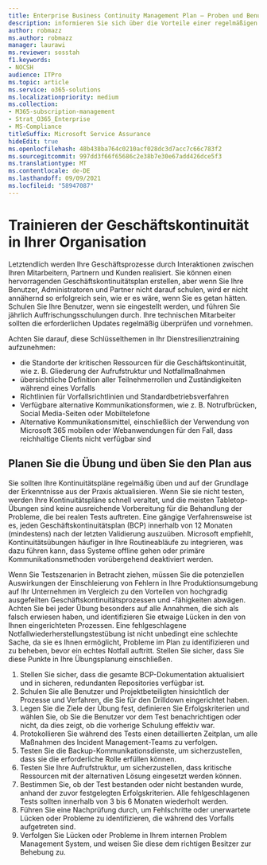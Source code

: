 ```yaml
---
title: Enterprise Business Continuity Management Plan – Proben und Benutzerschulungen
description: informieren Sie sich über die Vorteile einer regelmäßigen Schulung und Praxis Ihres Geschäftskontinuitätsplans.
author: robmazz
ms.author: robmazz
manager: laurawi
ms.reviewer: sosstah
f1.keywords:
- NOCSH
audience: ITPro
ms.topic: article
ms.service: o365-solutions
ms.localizationpriority: medium
ms.collection:
- M365-subscription-management
- Strat_O365_Enterprise
- MS-Compliance
titleSuffix: Microsoft Service Assurance
hideEdit: true
ms.openlocfilehash: 48b438ba764c0210acf028dc3d7acc7c66c783f2
ms.sourcegitcommit: 997dd3f66f65686c2e38b7e30e67add426dce5f3
ms.translationtype: MT
ms.contentlocale: de-DE
ms.lasthandoff: 09/09/2021
ms.locfileid: "58947087"
---
```

# <a name="train-for-business-continuity-in-your-organization"></a>Trainieren der Geschäftskontinuität in Ihrer Organisation

Letztendlich werden Ihre Geschäftsprozesse durch Interaktionen zwischen Ihren Mitarbeitern, Partnern und Kunden realisiert. Sie können einen hervorragenden Geschäftskontinuitätsplan erstellen, aber wenn Sie Ihre Benutzer, Administratoren und Partner nicht darauf schulen, wird er nicht annähernd so erfolgreich sein, wie er es wäre, wenn Sie es getan hätten. Schulen Sie Ihre Benutzer, wenn sie eingestellt werden, und führen Sie jährlich Auffrischungsschulungen durch. Ihre technischen Mitarbeiter sollten die erforderlichen Updates regelmäßig überprüfen und vornehmen.

Achten Sie darauf, diese Schlüsselthemen in Ihr Dienstresilienztraining aufzunehmen:

- die Standorte der kritischen Ressourcen für die Geschäftskontinuität, wie z. B. Gliederung der Aufrufstruktur und Notfallmaßnahmen
- übersichtliche Definition aller Teilnehmerrollen und Zuständigkeiten während eines Vorfalls
- Richtlinien für Vorfallsrichtlinien und Standardbetriebsverfahren
- Verfügbare alternative Kommunikationsformen, wie z. B. Notrufbrücken, Social Media-Seiten oder Mobiltelefone
- Alternative Kommunikationsmittel, einschließlich der Verwendung von Microsoft 365 mobilen oder Webanwendungen für den Fall, dass reichhaltige Clients nicht verfügbar sind

## <a name="plan-the-exercise-and-exercise-the-plan"></a>Planen Sie die Übung und üben Sie den Plan aus

Sie sollten Ihre Kontinuitätspläne regelmäßig üben und auf der Grundlage der Erkenntnisse aus der Praxis aktualisieren. Wenn Sie sie nicht testen, werden Ihre Kontinuitätspläne schnell veraltet, und die meisten Tabletop-Übungen sind keine ausreichende Vorbereitung für die Behandlung der Probleme, die bei realen Tests auftreten. Eine gängige Verfahrensweise ist es, jeden Geschäftskontinuitätsplan (BCP) innerhalb von 12 Monaten (mindestens) nach der letzten Validierung auszuüben. Microsoft empfiehlt, Kontinuitätsübungen häufiger in Ihre Routineabläufe zu integrieren, was dazu führen kann, dass Systeme offline gehen oder primäre Kommunikationsmethoden vorübergehend deaktiviert werden.  

Wenn Sie Testszenarien in Betracht ziehen, müssen Sie die potenziellen Auswirkungen der Einschleierung von Fehlern in Ihre Produktionsumgebung auf Ihr Unternehmen im Vergleich zu den Vorteilen von hochgradig ausgefeilten Geschäftskontinuitätsprozessen und -fähigkeiten abwägen.
Achten Sie bei jeder Übung besonders auf alle Annahmen, die sich als falsch erwiesen haben, und identifizieren Sie etwaige Lücken in den von Ihnen eingerichteten Prozessen. Eine fehlgeschlagene Notfallwiederherstellungstestübung ist nicht unbedingt eine schlechte Sache, da sie es Ihnen ermöglicht, Probleme im Plan zu identifizieren und zu beheben, bevor ein echtes Notfall auftritt. Stellen Sie sicher, dass Sie diese Punkte in Ihre Übungsplanung einschließen.

1. Stellen Sie sicher, dass die gesamte BCP-Dokumentation aktualisiert und in sicheren, redundanten Repositories verfügbar ist.
2. Schulen Sie alle Benutzer und Projektbeteiligten hinsichtlich der Prozesse und Verfahren, die Sie für den Drilldown eingerichtet haben.
3. Legen Sie die Ziele der Übung fest, definieren Sie Erfolgskriterien und wählen Sie, ob Sie die Benutzer vor dem Test benachrichtigen oder nicht, da dies zeigt, ob die vorherige Schulung effektiv war.
4. Protokollieren Sie während des Tests einen detaillierten Zeitplan, um alle Maßnahmen des Incident Management-Teams zu verfolgen.
5. Testen Sie die Backup-Kommunikationsdienste, um sicherzustellen, dass sie die erforderliche Rolle erfüllen können.
6. Testen Sie Ihre Aufrufstruktur, um sicherzustellen, dass kritische Ressourcen mit der alternativen Lösung eingesetzt werden können.
7. Bestimmen Sie, ob der Test bestanden oder nicht bestanden wurde, anhand der zuvor festgelegten Erfolgskriterien. Alle fehlgeschlagenen Tests sollten innerhalb von 3 bis 6 Monaten wiederholt werden.
8. Führen Sie eine Nachprüfung durch, um Fehlschritte oder unerwartete Lücken oder Probleme zu identifizieren, die während des Vorfalls aufgetreten sind.
9. Verfolgen Sie Lücken oder Probleme in Ihrem internen Problem Management System, und weisen Sie diese dem richtigen Besitzer zur Behebung zu.
